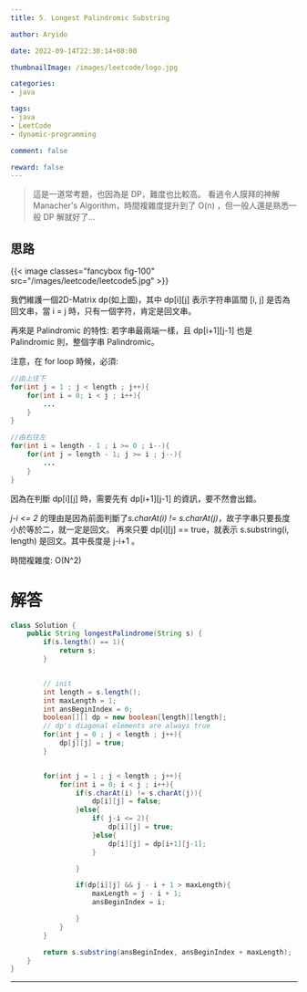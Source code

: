 ```yaml
---
title: 5. Longest Palindromic Substring

author: Aryido

date: 2022-09-14T22:30:14+08:00

thumbnailImage: /images/leetcode/logo.jpg

categories:
- java

tags:
- java
- LeetCode
- dynamic-programming

comment: false

reward: false
---
```

<!--BODY-->
> 這是一道常考題，也因為是 DP，難度也比較高。 看過令人膜拜的神解Manacher's Algorithm，時間複雜度提升到了 O(n) ，但一般人還是熟悉一般 DP 解就好了...

<!--more-->
## 思路
{{< image classes="fancybox fig-100" src="/images/leetcode/leetcode5.jpg" >}}

我們維護一個2D-Matrix dp(如上圖)，其中 dp[i][j] 表示字符串區間 [i, j] 是否為回文串，當 i = j 時，只有一個字符，肯定是回文串。

再來是 Palindromic 的特性: 若字串最兩端一樣，且 dp[i+1][j-1] 也是 Palindromic 則，整個字串 Palindromic。

注意，在 for loop 時候，必須:
```java
//由上往下
for(int j = 1 ; j < length ; j++){
    for(int i = 0; i < j ; i++){
        ...
    }
}

//由右往左
for(int i = length - 1 ; i >= 0 ; i--){
    for(int j = length - 1; j >= i ; j--){
        ...
    }
}

```
因為在判斷 dp[i][j] 時，需要先有 dp[i+1][j-1] 的資訊，要不然會出錯。

*j-i <= 2* 的理由是因為前面判斷了*s.charAt(i) != s.charAt(j)*，故子字串只要長度小於等於二，就一定是回文。 再來只要 dp[i][j] == true，就表示 s.substring(i, length) 是回文。其中長度是 j-i+1 。

時間複雜度: O(N^2)

# 解答
```java
class Solution {
    public String longestPalindrome(String s) {
        if(s.length() == 1){
            return s;
        }


        // init
        int length = s.length();
        int maxLength = 1;
        int ansBeginIndex = 0;
        boolean[][] dp = new boolean[length][length];
        // dp's diagonal elements are always true
        for(int j = 0 ; j < length ; j++){
            dp[j][j] = true;
        }


        for(int j = 1 ; j < length ; j++){
            for(int i = 0; i < j ; i++){
                if(s.charAt(i) != s.charAt(j)){
                    dp[i][j] = false;
                }else{
                    if( j-i <= 2){
                        dp[i][j] = true;
                    }else{
                        dp[i][j] = dp[i+1][j-1];
                    }

                }

                if(dp[i][j] && j - i + 1 > maxLength){
                    maxLength = j - i + 1;
                    ansBeginIndex = i;

                }
            }
        }

        return s.substring(ansBeginIndex, ansBeginIndex + maxLength);
    }
}
```
---
